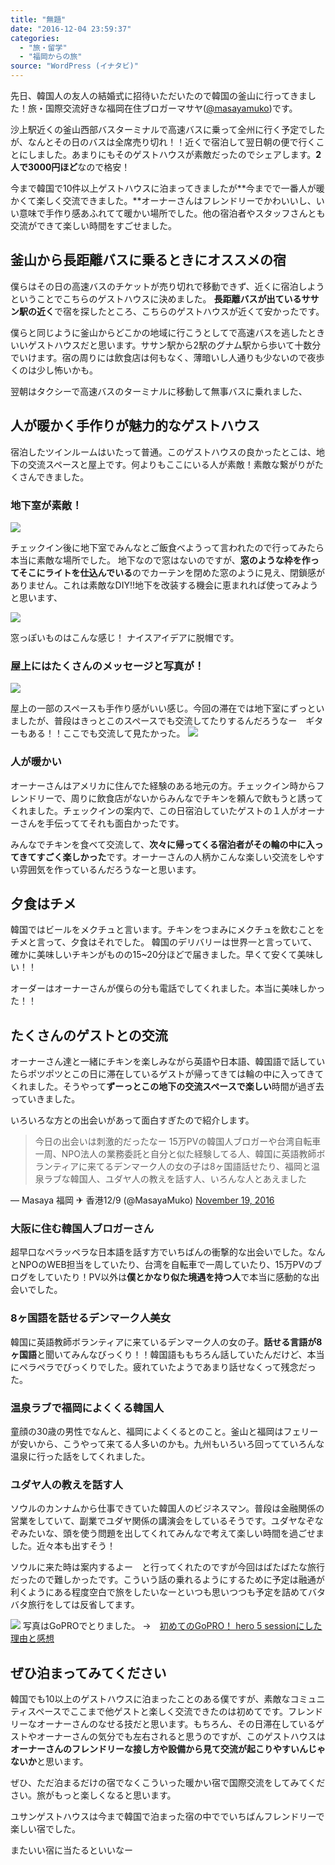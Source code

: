 ```yaml
---
title: "無題"
date: "2016-12-04 23:59:37"
categories:
  - "旅・留学"
  - "福岡からの旅"
source: "WordPress (イナタビ)"
---
```


先日、韓国人の友人の結婚式に招待いただいたので韓国の釜山に行ってきました！旅・国際交流好きな福岡在住ブロガーマサヤ([@masayamuko](https://twitter.com/MasayaMuko))です。

沙上駅近くの釜山西部バスターミナルで高速バスに乗って全州に行く予定でしたが、なんとその日のバスは全席売り切れ！！近くで宿泊して翌日朝の便で行くことにしました。あまりにもそのゲストハウスが素敵だったのでシェアします。**2人で3000円ほど**なので格安！

今まで韓国で10件以上ゲストハウスに泊まってきましたが**今までで一番人が暖かくて楽しく交流できました。**オーナーさんはフレンドリーでかわいいし、いい意味で手作り感あふれてて暖かい場所でした。他の宿泊者やスタッフさんとも交流ができて楽しい時間をすごせました。

[](https://www.hotelscombined.com/?a_aid=157381)

## 釜山から長距離バスに乗るときにオススメの宿
僕らはその日の高速バスのチケットが売り切れで移動できず、近くに宿泊しようということでこちらのゲストハウスに決めました。
**長距離バスが出ているササン駅の近く**で宿を探したところ、こちらのゲストハウスが近くて安かったです。

僕らと同じように釜山からどこかの地域に行こうとしてで高速バスを逃したときいいゲストハウスだと思います。ササン駅から2駅のグナム駅から歩いて十数分でいけます。宿の周りには飲食店は何もなく、薄暗いし人通りも少ないので夜歩くのは少し怖いかも。

翌朝はタクシーで高速バスのターミナルに移動して無事バスに乗れました、

## 人が暖かく手作りが魅力的なゲストハウス
宿泊したツインルームはいたって普通。このゲストハウスの良かったとこは、地下の交流スペースと屋上です。何よりもここにいる人が素敵！素敵な繋がりがたくさんできました。

### 地下室が素敵！

![](https://masayamuko.com/wp/wp-content/uploads/2016/12/写真-2016-11-19-19-50-01-1024x768.jpg)

チェックイン後に地下室でみんなとご飯食べようって言われたので行ってみたら本当に素敵な場所でした。
地下なので窓はないのですが、**窓のような枠を作ってそこにライトを仕込んでいる**のでカーテンを閉めた窓のように見え、閉鎖感がありません。これは素敵なDIY!!地下を改装する機会に恵まれれば使ってみようと思います、

![](https://masayamuko.com/wp/wp-content/uploads/2016/12/写真-2016-11-19-19-07-30-1024x768.jpg)

窓っぽいものはこんな感じ！
ナイスアイデアに脱帽です。

### 屋上にはたくさんのメッセージと写真が！

![](https://masayamuko.com/wp/wp-content/uploads/2016/12/写真-2016-11-19-19-46-59-1024x768.jpg)

屋上の一部のスペースも手作り感がいい感じ。今回の滞在では地下室にずっといましたが、普段はきっとこのスペースでも交流してたりするんだろうなー　ギターもある！！ここでも交流して見たかった。
![](https://masayamuko.com/wp/wp-content/uploads/2016/12/写真-2016-11-19-19-47-39-1024x768.jpg)

### 人が暖かい

オーナーさんはアメリカに住んでた経験のある地元の方。チェックイン時からフレンドリーで、周りに飲食店がないからみんなでチキンを頼んで飲もうと誘ってくれました。チェックインの案内で、この日宿泊していたゲストの１人がオーナーさんを手伝っててそれも面白かったです。

みんなでチキンを食べて交流して、**次々に帰ってくる宿泊者がその輪の中に入ってきてすごく楽しかった**です。オーナーさんの人柄かこんな楽しい交流をしやすい雰囲気を作っているんだろうなーと思います。

## 夕食はチメ
韓国ではビールをメクチュと言います。チキンをつまみにメクチュを飲むことをチメと言って、夕食はそれでした。
韓国のデリバリーは世界一と言っていて、確かに美味しいチキンがものの15~20分ほどで届きました。早くて安くて美味しい！！

オーダーはオーナーさんが僕らの分も電話でしてくれました。本当に美味しかった！！

## たくさんのゲストとの交流
オーナーさん達と一緒にチキンを楽しみながら英語や日本語、韓国語で話していたらポツポツとこの日に滞在しているゲストが帰ってきては輪の中に入ってきてくれました。そうやって**ずーっとこの地下の交流スペースで楽しい**時間が過ぎ去っていきました。

いろいろな方との出会いがあって面白すぎたので紹介します。
> 今日の出会いは刺激的だったなー
15万PVの韓国人ブロガーや台湾自転車一周、NPO法人の業務委託と自分と似た経験してる人、韓国に英語教師ボランティアに来てるデンマーク人の女の子は8ヶ国語話せたり、福岡と温泉ラブな韓国人、ユダヤ人の教えを話す人、いろんな人とあえました

— Masaya 福岡 ✈ 香港12/9 (@MasayaMuko) [November 19, 2016](https://twitter.com/MasayaMuko/status/799996455813402628)

### 大阪に住む韓国人ブロガーさん

超早口なペラッペラな日本語を話す方でいちばんの衝撃的な出会いでした。なんとNPOのWEB担当をしていたり、台湾を自転車で一周していたり、15万PVのブログをしていたり！PV以外は**僕とかなり似た境遇を持つ人**で本当に感動的な出会いでした。

### 8ヶ国語を話せるデンマーク人美女

韓国に英語教師ボランティアに来ているデンマーク人の女の子。**話せる言語が8ヶ国語**と聞いてみんなびっくり！！韓国語ももちろん話していたんだけど、本当にペラペラでびっくりでした。疲れていたようであまり話せなくって残念だった。

### 温泉ラブで福岡によくくる韓国人

童顔の30歳の男性でなんと、福岡によくくるとのこと。釜山と福岡はフェリーが安いから、こうやって来てる人多いのかも。九州もいろいろ回ってていろんな温泉に行った話をしてくれました。

### ユダヤ人の教えを話す人

ソウルのカンナムから仕事できていた韓国人のビジネスマン。普段は金融関係の営業をしていて、副業でユダヤ関係の講演会をしているそうです。ユダヤなぞなぞみたいな、頭を使う問題を出してくれてみんなで考えて楽しい時間を過ごせました。近々本も出すそう！

ソウルに来た時は案内するよー　と行ってくれたのですが今回はばたばたな旅行だったので難しかったです。こういう話の乗れるようにするために予定は融通が利くようにある程度空白で旅をしたいなーといつも思いつつも予定を詰めてバタバタ旅行をしては反省してます。

![](https://masayamuko.com/wp/wp-content/uploads/2016/12/写真-2016-11-19-22-31-08-1-1024x768.jpg)
写真はGoPROでとりました。
→　[初めてのGoPRO！ hero 5 sessionにした理由と感想](https://masayamuko.com/goproherosession5/)

## ぜひ泊まってみてください

韓国でも10以上のゲストハウスに泊まったことのある僕ですが、素敵なコミュニティスペースでここまで他ゲストと楽しく交流できたのは初めてです。フレンドリーなオーナーさんのなせる技だと思います。もちろん、その日滞在しているゲストやオーナーさんの気分でも左右されると思うのですが、このゲストハウスは**オーナーさんのフレンドリーな接し方や設備から見て交流が起こりやすいんじゃないか**と思います。

ぜひ、ただ泊まるだけの宿でなくこういった暖かい宿で国際交流をしてみてください。旅がもっと楽しくなると思います。

ユサンゲストハウスは今まで韓国で泊まった宿の中ででいちばんフレンドリーで楽しい宿でした。

またいい宿に当たるといいなー